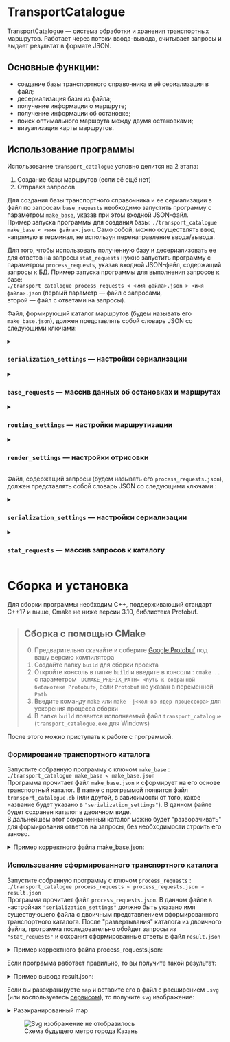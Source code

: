 # TransportCatalogue

TransportCatalogue — система обработки и хранения транспортных маршрутов. Работает через потоки ввода-вывода, считывает запросы и выдает результат в формате JSON.

## Основные функции:
 - создание базы транспортного справочника и её сериализация в файл;
 - десериализация базы из файла;
 - получение информации о маршруте;
 - получение информации об остановке;
 - поиск оптимального маршрута между двумя остановками;
 - визуализация карты маршрутов.

## Использование программы
Использование `transport_catalogue` условно делится на 2 этапа:
1. Создание базы маршрутов (если её ещё нет)
2. Отправка запросов 

Для создания базы транспортного справочника и ее сериализации в файл по запросам `base_requests` необходимо запустить программу с параметром `make_base`, указав при этом входной JSON-файл.  
Пример запуска программы для создания базы: 
`./transport_catalogue make_base < <имя файла>.json`. Само собой, можно осуществлять ввод напрямую в терминал, не используя перенаправление ввода/вывода.

Для того, чтобы использовать полученную базу и десериализовать ее для ответов на запросы `stat_requests` нужно запустить программу с параметром `process_requests`, указав входной JSON-файл, содержащий запросы к БД.
Пример запуска программы для выполнения запросов к базе:  
`./transport_catalogue process_requests < <имя файла>.json > <имя файла>.json` (первый параметр — файл с запросами,
\
второй — файл с ответами на запросы).

Файл, формирующий каталог маршрутов (будем называть его `make_base.json`), должен представлять собой словарь JSON со следующими ключами:

<details> <summary> 
  
  ### `serialization_settings` — настройки сериализации
  </summary>

`file` содержит название файла, в который сериализуется (или из которого десериализуется в случае с командой `process_requests`) база.
``` json
      "serialization_settings": {
          "file": "transport_catalogue.db"
      }
```
  
</details>

<details> <summary> 
  
  ### `base_requests` — массив данных об остановках и маршрутах
  </summary>
  
`base_requests` содержит в себе данные остановок и маршрутов, порядок их перечисления — произволен. 
#### Описание остановки — словарь с ключами:  
`type` — строка, равная `Stop`, означает, что объект описывает остановку;  
`name` — название остановки;  
`latitude` и `longitude` задают координаты широты и долготы остановки;  
`road_distances` — словарь, задающий расстояние до соседних остановок. Ключ — название остановки, значение — целое число в метрах. 
``` json
{
  "type": "Stop",
  "name": "Электросети",
  "latitude": 43.598701,
  "longitude": 39.730623,
  "road_distances": {
    "Улица Докучаева": 3000,
    "Улица Лизы Чайкиной": 4300
  }
}
```

#### Описание маршрута — словарь с ключами:  
`type` — строка `Bus`, означающая, что объект описывает маршрут;  
`name` — название маршрута;  
`stops` — массив с названиями остановок, через которые проходит маршрут. У кольцевого маршрута название последней остановки дублирует название первой. Например: `["stop1", "stop2", "stop3", "stop1"]`;  
`is_roundtrip` — значение типа bool. Указывает, кольцевой маршрут или нет.  

``` json
{
  "type": "Bus",
  "name": "14",
  "stops": [
    "Улица Лизы Чайкиной",
    "Электросети",
    "Улица Докучаева",
    "Улица Лизы Чайкиной"
  ],
  "is_roundtrip": true
} 
```
</details>

<details> <summary> 
  
  ### `routing_settings` — настройки маршрутизации
  </summary>

``` json
"routing_settings": {
      "bus_wait_time": 6,
      "bus_velocity": 40
} 
```
`bus_wait_time` — время ожидания автобуса на остановке, в минутах. Считайте, что когда бы человек ни пришёл на остановку и какой бы ни была эта остановка, он будет ждать любой автобус в точности указанное количество минут. Значение — целое число `от 1 до 1000`.  
`bus_velocity` — скорость автобуса, в км/ч. Считайте, что скорость любого автобуса постоянна и в точности равна указанному числу. Время стоянки на остановках не учитывается, время разгона и торможения тоже. Значение — вещественное число `от 1 до 1000`.  
Данная конфигурация задаёт время ожидания, равным 6 минутам, и скорость автобусов, равной 40 километрам в час.

  
</details>

<details> <summary> 
  
  ### `render_settings` — настройки отрисовки  
  </summary>

`width` и `height` — ключи, которые задают ширину и высоту в пикселях. Вещественное число в диапазоне `от 0 до 100000`.  
`padding` — отступ краёв карты от границ `SVG`-документа. Вещественное число не меньше 0 и меньше `min(width, height)/2`.  
`line_width` — толщина линий, которыми рисуются автобусные маршруты. Вещественное число в диапазоне `от 0 до 100000`.  
`stop_radius` — радиус окружностей, которыми обозначаются остановки. Вещественное число в диапазоне `от 0 до 100000`.  
`bus_label_font_size` — размер текста, которым написаны названия автобусных маршрутов. Целое число в диапазоне `от 0 до 100000`.  
`bus_label_offset` — смещение надписи с названием маршрута относительно координат конечной остановки на карте. Массив из двух элементов типа double. Задаёт значения свойств `dx` и `dy` `SVG`-элемента `text`. Элементы массива — числа в диапазоне от `–100000 до 100000`.  
`stop_label_font_size` — размер текста, которым отображаются названия остановок. Целое число в диапазоне `от 0 до 100000`.  
`stop_label_offset` — смещение названия остановки относительно её координат на карте. Массив из двух элементов типа double. Задаёт значения свойств `dx` и `dy` SVG-элемента `text`. Числа в диапазоне `от –100000 до 100000`.  
`underlayer_color` — цвет подложки под названиями остановок и маршрутов.  
`underlayer_width` — толщина подложки под названиями остановок и маршрутов. Задаёт значение атрибута `stroke-width` элемента `<text>`. Вещественное число в диапазоне `от 0 до 100000`.
`color_palette` — цветовая палитра. Непустой массив.  
Цвет можно указать:  
- в виде строки, например, `"red"` или `"black"`;  
- в массиве из трёх целых чисел диапазона `[0, 255]`. Они определяют `r`, `g` и `b` компоненты цвета в формате `svg::Rgb`. Цвет `[255, 16, 12]` нужно вывести как `rgb(255, 16, 12)`;  
- в массиве из четырёх элементов: три целых числа в диапазоне от `[0, 255]` и одно вещественное число в диапазоне от `[0.0, 1.0]`. Они задают составляющие `red`, `green`, `blue` и `opacity` цвета формата `svg::Rgba`. Цвет, заданный как `[255, 200, 23, 0.85]`, должен быть выведен как `rgba(255, 200, 23, 0.85)`.

``` json
{
  "width": 1200.0,
  "height": 1200.0,

  "padding": 50.0,

  "line_width": 14.0,
  "stop_radius": 5.0,

  "bus_label_font_size": 20,
  "bus_label_offset": [7.0, 15.0],

  "stop_label_font_size": 20,
  "stop_label_offset": [7.0, -3.0],

  "underlayer_color": [255, 255, 255, 0.85],
  "underlayer_width": 3.0,

  "color_palette": [
    "green",
    [255, 160, 0],
    "red"
  ]
} 
```
</details>

Файл, содержащий запросы (будем называть его `process_requests.json`), должен представлять собой словарь JSON со следующими ключами :
<details> <summary> 
  
  ### `serialization_settings` — настройки сериализации  
  </summary>

  Аналогично `make_base.json`
</details>

<details> <summary> 
  
  ### `stat_requests` — массив запросов к каталогу  
  </summary>

#### Запрос на получение информации о маршруте:
``` json
{
  "id": 12345678,
  "type": "Bus",
  "name": "14"
} 
```
Ключ `name` задаёт название маршрута, для которого приложение должно вывести статистическую информацию.  
В ответ на этот запрос выдается в виде словаря:
``` json
{
  "curvature": 2.18604,
  "request_id": 12345678,
  "route_length": 9300,
  "stop_count": 4,
  "unique_stop_count": 3
} 
```
В словаре содержатся ключи:
`curvature` — число типа double, задающее извилистость маршрута. Извилистость равна отношению длины дорожного расстояния маршрута к длине географического расстояния;  
`request_id` — целое число, равное `id` соответствующего запроса `Bus`;  
`route_length` — целое число, равное длине маршрута в метрах;  
`stop_count` — количество остановок на маршруте;  
`unique_stop_count` — количество уникальных остановок на маршруте.  
На кольцевом маршруте, заданном остановками `A, B, C, A`, количество остановок равно четырём, а количество уникальных остановок равно трём.  
На некольцевом маршруте, заданном остановками `A, B и C`, количество остановок равно пяти `(A, B, C, B, A)`, а уникальных — равно трём.  

#### Запрос на получение информации об остановке:
``` json
{
  "id": 12345,
  "type": "Stop",
  "name": "Улица Докучаева"
} 
```
Ключ `name` задаёт название остановки.  
Ответ на запрос:
``` json
{
  "buses": [
      "14", "22к"
  ],
  "request_id": 12345
} 
```
#### Запрос на получение изображения:
``` json
{
  "type": "Map",
  "id": 11111
}
```
Ответ на запрос:
``` json
{
  "map": "<?xml version=\"1.0\" encoding=\"UTF-8\" ?>\n<svg xmlns=\"http://www.w3.org/2000/svg\" version=\"1.1\">...\n</svg>",
  "request_id": 11111
} 
```
Ключ `map` — строка с изображением карты в формате `SVG`
![124977269-f6e62380-e038-11eb-80de-2ba6bfa1e1d8](https://github.com/NIKTRUP/cpp-transport-catalogue/assets/72292425/a6d69885-57f9-4df6-8f9f-a9125788c170)



#### Запрос на построение маршрута между двумя остановками
Помимо стандартных свойств `id` и `type`, запрос содержит ещё два:  
`from` — остановка, где нужно начать маршрут.  
`to` — остановка, где нужно закончить маршрут.  
Оба значения — названия существующих в базе остановок. Однако они, возможно, не принадлежат ни одному автобусному маршруту.
``` json
{
      "type": "Route",
      "from": "Biryulyovo Zapadnoye",
      "to": "Universam",
      "id": 4
}
```
</details>

# Сборка и установка
Для сборки программы необходим  C++, поддерживающий стандарт C++17 и выше, Cmake не ниже версии 3.10, библиотека Protobuf.
>## Сборка с помощью CMake
> 0. Предварительно скачайте и соберите [Google Protobuf](https://protobuf.dev/downloads/) под вашу версию компилятора
> 1. Создайте папку `build` для сборки проекта
> 2. Откройте консоль в папке `build` и введите в консоли : `cmake ..` с параметром `-DCMAKE_PREFIX_PATH= <путь к собранной библиотеке Protobuf>`, если `Protobuf` не указан в переменной `Path`
> 3. Введите команду `make` или `make -j<кол-во ядер процессора>` для ускорения процесса сборки 
> 4. В папке `build` появится исполняемый файл `transport_catalogue` (`transport_catalogue.exe` для Windows)

После этого можно приступать к работе с программой.
### Формирование транспортного каталога
Запустите собранную программу с ключом `make_base` : `./transport_catalogue make_base < make_base.json`\
Программа прочитает файл `make_base.json` и сформирует на его основе транспортный каталог.
В папке с программой появится файл `transport_catalogue.db` (или другой, в зависимости от того, какое название будет указано в `"serialization_settings"`). В данном файле будет сохранен каталог в двоичном виде.\
В дальнейшем этот сохраненный каталог можно будет "разворачивать" для формирования ответов на запросы, без необходимости строить его заново.

<details>
  <summary>Пример корректного файла make_base.json:</summary>

```json 
      {
      "serialization_settings": {
          "file": "transport_catalogue.db"
      },
      "base_requests": [
          {
              "is_roundtrip": false,
              "name": "Центральная",
              "stops": [
                  "Авиастроительная",
                  "Северный вокзал",
                  "Яшьлек",
                  "Козья Слобода",
                  "Кремлёвская",
                  "Площадь Тукая",
                  "Суконная Слобода",
                  "Аметьево",
                  "Горки",
                  "Проспект Победы",
                  "Дубравная"
              ],
              "type": "Bus"
          },
          {
              "is_roundtrip": false,
              "name": "Строящийся участок",
              "stops": [
                  "100-летие ТАССР",
                  "Академическая",
                  "Зилант",
                  "Тулпар"
              ],
              "type": "Bus"
          },
          {
              "latitude": 55.858825,
              "longitude": 49.084693,
              "name": "Авиастроительная",
              "road_distances": {
                  "Северный вокзал": 1800
              },
              "type": "Stop"
          },
          {
              "latitude": 55.845023,
              "longitude": 49.083829,
              "name": "Северный вокзал",
              "road_distances": {
                  "Яшьлек": 1500
              },
              "type": "Stop"
          },
    	  {
              "latitude": 55.828160,
              "longitude": 49.082266,
              "name": "Яшьлек",
              "road_distances": {
                  "Козья Слобода": 1600
              },
              "type": "Stop"
          },
          {
              "latitude": 55.816609,
              "longitude": 49.098321,
              "name": "Козья Слобода",
              "road_distances": {
                  "Кремлёвская": 2500
              },
              "type": "Stop"
          },
          {
              "latitude": 55.795626,
              "longitude": 49.106438,
              "name": "Кремлёвская",
              "road_distances": {
                  "Площадь Тукая": 1600
              },
              "type": "Stop"
          },
          {
              "latitude": 55.785966,
              "longitude": 49.124671,
              "name": "Площадь Тукая",
              "road_distances": {
                  "Суконная Слобода": 1500
              },
              "type": "Stop"
          },
          {
              "latitude": 55.777075,
              "longitude": 49.142630,
              "name": "Суконная Слобода",
              "road_distances": {
                  "Аметьево": 2000
              },
              "type": "Stop"
          },
          {
              "latitude": 55.765126,
              "longitude": 49.166573,
              "name": "Аметьево",
              "road_distances": {
                  "Горки": 1650
              },
              "type": "Stop"
          },
          {
              "latitude": 55.760236,
              "longitude": 49.190912,
              "name": "Горки",
              "road_distances": {
                  "Проспект Победы": 1580
              },
              "type": "Stop"
          },
          {
              "latitude": 55.749939,
              "longitude": 49.208749,
              "name": "Проспект Победы",
              "road_distances": {
                  "Дубравная": 1000
              },
              "type": "Stop"
          },
          {
              "latitude": 55.743684,
              "longitude": 49.219149,
              "name": "Дубравная",
              "road_distances": {
              	"100-летие ТАССР": 500
              },
              "type": "Stop"
          },
          {
              "latitude": 55.747241,
              "longitude": 49.221042,
              "name": "100-летие ТАССР",
              "road_distances": {
              	"Академическая": 1250
              },
              "type": "Stop"
          },
          {
              "latitude": 55.757704,
              "longitude": 49.231959,
              "name": "Академическая",
              "road_distances": {
              	"Зилант": 1000
              },
              "type": "Stop"
          },
          {
              "latitude": 55.766988,
              "longitude": 49.231439,
              "name": "Зилант",
              "road_distances": {
              	"Тулпар": 1000
              },
              "type": "Stop"
          },
    	  {
              "latitude": 55.776220,
              "longitude": 49.231924,
              "name": "Тулпар",
              "road_distances": {},
              "type": "Stop"
          }
      ],
      "render_settings": {
          "bus_label_font_size": 15,
          "bus_label_offset": [
              7,
              15
          ],
          "color_palette": [
              "blue",
              "red",
              "green",
              [
                  255,
                  160,
                  0
              ]
          ],
          "height": 1024,
          "line_width": 14,
          "padding": 30,
          "stop_label_font_size": 15,
          "stop_label_offset": [
              7,
              -2
          ],
          "stop_radius": 5,
          "underlayer_color": [
              255,
              255,
              255,
              0.85
          ],
          "underlayer_width": 3,
          "width": 1024
      },
      "routing_settings": {
          "bus_velocity": 44,
          "bus_wait_time": 5
      }
  }
```
</details>

### Использование сформированного транспортного каталога
Запустите собранную программу с ключом `process_requests` : \
`./transport_catalogue process_requests < process_requests.json > result.json`\
Программа прочитает файл `process_requests.json`. В данном файле в настройках `"serialization_settings"` должно быть указано имя существующего файла с двоичным представлением сформированного транспортного каталога.
После "развертывания" каталога из двоичного файла, программа последовательно обойдет запросы из `"stat_requests"` и сохранит сформированные ответы в файл `result.json`

<details>
  <summary>Пример корректного файла process_requests.json:</summary>

```json 
  {
      "serialization_settings": {
          "file": "transport_catalogue.db"
      },
      "stat_requests": [
          {
              "id": 218563507,
              "type": "Bus",
              "name": "Центральная"
          },
          {
              "id": 21854324,
              "type": "Bus",
              "name": "Строящийся участок"
          },
	  {
              "id": 2185475,
              "type": "Bus",
              "name": "Новый"
          },
          {
              "id": 508658276,
              "type": "Stop",
              "name": "Авиастроительная"
          },
    	  {
              "id": 508658276,
              "type": "Stop",
              "name": "Площадь Тукая"
          },
          {
              "id": 1964680131,
              "type": "Route",
              "from": "Авиастроительная",
              "to": "Площадь Тукая"
          },
          {
              "id": 324124,
              "type": "Route",
              "from": "Площадь Тукая",
              "to": "Дубравная"
          },
    	  {
              "id": 98765235,
              "type": "Route",
              "from": "Авиастроительная",
              "to": "Дубравная"
          },
          {
              "id": 1359372752,
              "type": "Map"
          }
      ]
  }
```
</details>

Если программа работает правильно, то вы получите такой результат:

<details>
  <summary>Пример вывода result.json:</summary>

```json
[
    {
        "curvature": 1.004,
        "request_id": 218563507,
        "route_length": 33460,
        "stop_count": 21,
        "unique_stop_count": 11
    },
    {
        "curvature": 0.953353,
        "request_id": 21854324,
        "route_length": 6500,
        "stop_count": 7,
        "unique_stop_count": 4
    },
    {
        "error_message": "not found",
        "request_id": 2185475
    },
    {
        "buses": [
            "Центральная"
        ],
        "request_id": 508658276
    },
    {
        "buses": [
            "Центральная"
        ],
        "request_id": 508658276
    },
    {
        "items": [
            {
                "stop_name": "Авиастроительная",
                "time": 5,
                "type": "Wait"
            },
            {
                "bus": "Центральная",
                "span_count": 5,
                "time": 12.2727,
                "type": "Bus"
            }
        ],
        "request_id": 1964680131,
        "total_time": 17.2727
    },
    {
        "items": [
            {
                "stop_name": "Площадь Тукая",
                "time": 5,
                "type": "Wait"
            },
            {
                "bus": "Центральная",
                "span_count": 5,
                "time": 10.5409,
                "type": "Bus"
            }
        ],
        "request_id": 324124,
        "total_time": 15.5409
    },
    {
        "items": [
            {
                "stop_name": "Авиастроительная",
                "time": 5,
                "type": "Wait"
            },
            {
                "bus": "Центральная",
                "span_count": 10,
                "time": 22.8136,
                "type": "Bus"
            }
        ],
        "request_id": 98765235,
        "total_time": 27.8136
    },
    {
        "map": "<?xml version=\"1.0\" encoding=\"UTF-8\" ?>\n<svg xmlns=\"http://www.w3.org/2000/svg\" version=\"1.1\">\n  <polyline points=\"923.696,748.584 994,681.204 990.651,621.416 993.775,561.964 990.651,621.416 994,681.204 923.696,748.584\" fill=\"none\" stroke=\"blue\" stroke-width=\"14\" stroke-linecap=\"round\" stroke-linejoin=\"round\"/>\n  <polyline points=\"45.6295,30 40.0655,118.883 30,227.478 133.392,301.865 185.664,436.992 303.082,499.201 418.735,556.457 572.924,633.407 729.664,664.898 844.531,731.209 911.506,771.49 844.531,731.209 729.664,664.898 572.924,633.407 418.735,556.457 303.082,499.201 185.664,436.992 133.392,301.865 30,227.478 40.0655,118.883 45.6295,30\" fill=\"none\" stroke=\"red\" stroke-width=\"14\" stroke-linecap=\"round\" stroke-linejoin=\"round\"/>\n  <text fill=\"rgba(255,255,255,0.85)\" stroke=\"rgba(255,255,255,0.85)\" stroke-width=\"3\" stroke-linecap=\"round\" stroke-linejoin=\"round\" x=\"923.696\" y=\"748.584\" dx=\"7\" dy=\"15\" font-size=\"15\" font-family=\"Verdana\" font-weight=\"bold\">Строящийся участок</text>\n  <text fill=\"blue\" x=\"923.696\" y=\"748.584\" dx=\"7\" dy=\"15\" font-size=\"15\" font-family=\"Verdana\" font-weight=\"bold\">Строящийся участок</text>\n  <text fill=\"rgba(255,255,255,0.85)\" stroke=\"rgba(255,255,255,0.85)\" stroke-width=\"3\" stroke-linecap=\"round\" stroke-linejoin=\"round\" x=\"993.775\" y=\"561.964\" dx=\"7\" dy=\"15\" font-size=\"15\" font-family=\"Verdana\" font-weight=\"bold\">Строящийся участок</text>\n  <text fill=\"blue\" x=\"993.775\" y=\"561.964\" dx=\"7\" dy=\"15\" font-size=\"15\" font-family=\"Verdana\" font-weight=\"bold\">Строящийся участок</text>\n  <text fill=\"rgba(255,255,255,0.85)\" stroke=\"rgba(255,255,255,0.85)\" stroke-width=\"3\" stroke-linecap=\"round\" stroke-linejoin=\"round\" x=\"45.6295\" y=\"30\" dx=\"7\" dy=\"15\" font-size=\"15\" font-family=\"Verdana\" font-weight=\"bold\">Центральная</text>\n  <text fill=\"red\" x=\"45.6295\" y=\"30\" dx=\"7\" dy=\"15\" font-size=\"15\" font-family=\"Verdana\" font-weight=\"bold\">Центральная</text>\n  <text fill=\"rgba(255,255,255,0.85)\" stroke=\"rgba(255,255,255,0.85)\" stroke-width=\"3\" stroke-linecap=\"round\" stroke-linejoin=\"round\" x=\"911.506\" y=\"771.49\" dx=\"7\" dy=\"15\" font-size=\"15\" font-family=\"Verdana\" font-weight=\"bold\">Центральная</text>\n  <text fill=\"red\" x=\"911.506\" y=\"771.49\" dx=\"7\" dy=\"15\" font-size=\"15\" font-family=\"Verdana\" font-weight=\"bold\">Центральная</text>\n  <circle cx=\"923.696\" cy=\"748.584\" r=\"5\" fill=\"white\"/>\n  <circle cx=\"45.6295\" cy=\"30\" r=\"5\" fill=\"white\"/>\n  <circle cx=\"994\" cy=\"681.204\" r=\"5\" fill=\"white\"/>\n  <circle cx=\"572.924\" cy=\"633.407\" r=\"5\" fill=\"white\"/>\n  <circle cx=\"729.664\" cy=\"664.898\" r=\"5\" fill=\"white\"/>\n  <circle cx=\"911.506\" cy=\"771.49\" r=\"5\" fill=\"white\"/>\n  <circle cx=\"990.651\" cy=\"621.416\" r=\"5\" fill=\"white\"/>\n  <circle cx=\"133.392\" cy=\"301.865\" r=\"5\" fill=\"white\"/>\n  <circle cx=\"185.664\" cy=\"436.992\" r=\"5\" fill=\"white\"/>\n  <circle cx=\"303.082\" cy=\"499.201\" r=\"5\" fill=\"white\"/>\n  <circle cx=\"844.531\" cy=\"731.209\" r=\"5\" fill=\"white\"/>\n  <circle cx=\"40.0655\" cy=\"118.883\" r=\"5\" fill=\"white\"/>\n  <circle cx=\"418.735\" cy=\"556.457\" r=\"5\" fill=\"white\"/>\n  <circle cx=\"993.775\" cy=\"561.964\" r=\"5\" fill=\"white\"/>\n  <circle cx=\"30\" cy=\"227.478\" r=\"5\" fill=\"white\"/>\n  <text fill=\"rgba(255,255,255,0.85)\" stroke=\"rgba(255,255,255,0.85)\" stroke-width=\"3\" stroke-linecap=\"round\" stroke-linejoin=\"round\" x=\"923.696\" y=\"748.584\" dx=\"7\" dy=\"-2\" font-size=\"15\" font-family=\"Verdana\">100-летие ТАССР</text>\n  <text fill=\"black\" x=\"923.696\" y=\"748.584\" dx=\"7\" dy=\"-2\" font-size=\"15\" font-family=\"Verdana\">100-летие ТАССР</text>\n  <text fill=\"rgba(255,255,255,0.85)\" stroke=\"rgba(255,255,255,0.85)\" stroke-width=\"3\" stroke-linecap=\"round\" stroke-linejoin=\"round\" x=\"45.6295\" y=\"30\" dx=\"7\" dy=\"-2\" font-size=\"15\" font-family=\"Verdana\">Авиастроительная</text>\n  <text fill=\"black\" x=\"45.6295\" y=\"30\" dx=\"7\" dy=\"-2\" font-size=\"15\" font-family=\"Verdana\">Авиастроительная</text>\n  <text fill=\"rgba(255,255,255,0.85)\" stroke=\"rgba(255,255,255,0.85)\" stroke-width=\"3\" stroke-linecap=\"round\" stroke-linejoin=\"round\" x=\"994\" y=\"681.204\" dx=\"7\" dy=\"-2\" font-size=\"15\" font-family=\"Verdana\">Академическая</text>\n  <text fill=\"black\" x=\"994\" y=\"681.204\" dx=\"7\" dy=\"-2\" font-size=\"15\" font-family=\"Verdana\">Академическая</text>\n  <text fill=\"rgba(255,255,255,0.85)\" stroke=\"rgba(255,255,255,0.85)\" stroke-width=\"3\" stroke-linecap=\"round\" stroke-linejoin=\"round\" x=\"572.924\" y=\"633.407\" dx=\"7\" dy=\"-2\" font-size=\"15\" font-family=\"Verdana\">Аметьево</text>\n  <text fill=\"black\" x=\"572.924\" y=\"633.407\" dx=\"7\" dy=\"-2\" font-size=\"15\" font-family=\"Verdana\">Аметьево</text>\n  <text fill=\"rgba(255,255,255,0.85)\" stroke=\"rgba(255,255,255,0.85)\" stroke-width=\"3\" stroke-linecap=\"round\" stroke-linejoin=\"round\" x=\"729.664\" y=\"664.898\" dx=\"7\" dy=\"-2\" font-size=\"15\" font-family=\"Verdana\">Горки</text>\n  <text fill=\"black\" x=\"729.664\" y=\"664.898\" dx=\"7\" dy=\"-2\" font-size=\"15\" font-family=\"Verdana\">Горки</text>\n  <text fill=\"rgba(255,255,255,0.85)\" stroke=\"rgba(255,255,255,0.85)\" stroke-width=\"3\" stroke-linecap=\"round\" stroke-linejoin=\"round\" x=\"911.506\" y=\"771.49\" dx=\"7\" dy=\"-2\" font-size=\"15\" font-family=\"Verdana\">Дубравная</text>\n  <text fill=\"black\" x=\"911.506\" y=\"771.49\" dx=\"7\" dy=\"-2\" font-size=\"15\" font-family=\"Verdana\">Дубравная</text>\n  <text fill=\"rgba(255,255,255,0.85)\" stroke=\"rgba(255,255,255,0.85)\" stroke-width=\"3\" stroke-linecap=\"round\" stroke-linejoin=\"round\" x=\"990.651\" y=\"621.416\" dx=\"7\" dy=\"-2\" font-size=\"15\" font-family=\"Verdana\">Зилант</text>\n  <text fill=\"black\" x=\"990.651\" y=\"621.416\" dx=\"7\" dy=\"-2\" font-size=\"15\" font-family=\"Verdana\">Зилант</text>\n  <text fill=\"rgba(255,255,255,0.85)\" stroke=\"rgba(255,255,255,0.85)\" stroke-width=\"3\" stroke-linecap=\"round\" stroke-linejoin=\"round\" x=\"133.392\" y=\"301.865\" dx=\"7\" dy=\"-2\" font-size=\"15\" font-family=\"Verdana\">Козья Слобода</text>\n  <text fill=\"black\" x=\"133.392\" y=\"301.865\" dx=\"7\" dy=\"-2\" font-size=\"15\" font-family=\"Verdana\">Козья Слобода</text>\n  <text fill=\"rgba(255,255,255,0.85)\" stroke=\"rgba(255,255,255,0.85)\" stroke-width=\"3\" stroke-linecap=\"round\" stroke-linejoin=\"round\" x=\"185.664\" y=\"436.992\" dx=\"7\" dy=\"-2\" font-size=\"15\" font-family=\"Verdana\">Кремлёвская</text>\n  <text fill=\"black\" x=\"185.664\" y=\"436.992\" dx=\"7\" dy=\"-2\" font-size=\"15\" font-family=\"Verdana\">Кремлёвская</text>\n  <text fill=\"rgba(255,255,255,0.85)\" stroke=\"rgba(255,255,255,0.85)\" stroke-width=\"3\" stroke-linecap=\"round\" stroke-linejoin=\"round\" x=\"303.082\" y=\"499.201\" dx=\"7\" dy=\"-2\" font-size=\"15\" font-family=\"Verdana\">Площадь Тукая</text>\n  <text fill=\"black\" x=\"303.082\" y=\"499.201\" dx=\"7\" dy=\"-2\" font-size=\"15\" font-family=\"Verdana\">Площадь Тукая</text>\n  <text fill=\"rgba(255,255,255,0.85)\" stroke=\"rgba(255,255,255,0.85)\" stroke-width=\"3\" stroke-linecap=\"round\" stroke-linejoin=\"round\" x=\"844.531\" y=\"731.209\" dx=\"7\" dy=\"-2\" font-size=\"15\" font-family=\"Verdana\">Проспект Победы</text>\n  <text fill=\"black\" x=\"844.531\" y=\"731.209\" dx=\"7\" dy=\"-2\" font-size=\"15\" font-family=\"Verdana\">Проспект Победы</text>\n  <text fill=\"rgba(255,255,255,0.85)\" stroke=\"rgba(255,255,255,0.85)\" stroke-width=\"3\" stroke-linecap=\"round\" stroke-linejoin=\"round\" x=\"40.0655\" y=\"118.883\" dx=\"7\" dy=\"-2\" font-size=\"15\" font-family=\"Verdana\">Северный вокзал</text>\n  <text fill=\"black\" x=\"40.0655\" y=\"118.883\" dx=\"7\" dy=\"-2\" font-size=\"15\" font-family=\"Verdana\">Северный вокзал</text>\n  <text fill=\"rgba(255,255,255,0.85)\" stroke=\"rgba(255,255,255,0.85)\" stroke-width=\"3\" stroke-linecap=\"round\" stroke-linejoin=\"round\" x=\"418.735\" y=\"556.457\" dx=\"7\" dy=\"-2\" font-size=\"15\" font-family=\"Verdana\">Суконная Слобода</text>\n  <text fill=\"black\" x=\"418.735\" y=\"556.457\" dx=\"7\" dy=\"-2\" font-size=\"15\" font-family=\"Verdana\">Суконная Слобода</text>\n  <text fill=\"rgba(255,255,255,0.85)\" stroke=\"rgba(255,255,255,0.85)\" stroke-width=\"3\" stroke-linecap=\"round\" stroke-linejoin=\"round\" x=\"993.775\" y=\"561.964\" dx=\"7\" dy=\"-2\" font-size=\"15\" font-family=\"Verdana\">Тулпар</text>\n  <text fill=\"black\" x=\"993.775\" y=\"561.964\" dx=\"7\" dy=\"-2\" font-size=\"15\" font-family=\"Verdana\">Тулпар</text>\n  <text fill=\"rgba(255,255,255,0.85)\" stroke=\"rgba(255,255,255,0.85)\" stroke-width=\"3\" stroke-linecap=\"round\" stroke-linejoin=\"round\" x=\"30\" y=\"227.478\" dx=\"7\" dy=\"-2\" font-size=\"15\" font-family=\"Verdana\">Яшьлек</text>\n  <text fill=\"black\" x=\"30\" y=\"227.478\" dx=\"7\" dy=\"-2\" font-size=\"15\" font-family=\"Verdana\">Яшьлек</text>\n</svg>",
        "request_id": 1359372752
    }
]
``` 
</details>

Если вы разэкранируете `map` и вставите его в файл с расширением `.svg` (или воспользуетесь [сервисом](https://www.freecodeformat.com/svg-editor.php)), то получите `svg` изображение:
<details>
<summary>Разэкранированный map</summary>
 
```xml
<?xml version="1.0" encoding="UTF-8" ?>
<svg xmlns="http://www.w3.org/2000/svg" version="1.1">
  <polyline points="923.696,748.584 994,681.204 990.651,621.416 993.775,561.964 990.651,621.416 994,681.204 923.696,748.584" fill="none" stroke="blue" stroke-width="14" stroke-linecap="round" stroke-linejoin="round"/>
  <polyline points="45.6295,30 40.0655,118.883 30,227.478 133.392,301.865 185.664,436.992 303.082,499.201 418.735,556.457 572.924,633.407 729.664,664.898 844.531,731.209 911.506,771.49 844.531,731.209 729.664,664.898 572.924,633.407 418.735,556.457 303.082,499.201 185.664,436.992 133.392,301.865 30,227.478 40.0655,118.883 45.6295,30" fill="none" stroke="red" stroke-width="14" stroke-linecap="round" stroke-linejoin="round"/>
  <text fill="rgba(255,255,255,0.85)" stroke="rgba(255,255,255,0.85)" stroke-width="3" stroke-linecap="round" stroke-linejoin="round" x="923.696" y="748.584" dx="7" dy="15" font-size="15" font-family="Verdana" font-weight="bold">Строящийся участок</text>
  <text fill="blue" x="923.696" y="748.584" dx="7" dy="15" font-size="15" font-family="Verdana" font-weight="bold">Строящийся участок</text>
  <text fill="rgba(255,255,255,0.85)" stroke="rgba(255,255,255,0.85)" stroke-width="3" stroke-linecap="round" stroke-linejoin="round" x="993.775" y="561.964" dx="7" dy="15" font-size="15" font-family="Verdana" font-weight="bold">Строящийся участок</text>
  <text fill="blue" x="993.775" y="561.964" dx="7" dy="15" font-size="15" font-family="Verdana" font-weight="bold">Строящийся участок</text>
  <text fill="rgba(255,255,255,0.85)" stroke="rgba(255,255,255,0.85)" stroke-width="3" stroke-linecap="round" stroke-linejoin="round" x="45.6295" y="30" dx="7" dy="15" font-size="15" font-family="Verdana" font-weight="bold">Центральная</text>
  <text fill="red" x="45.6295" y="30" dx="7" dy="15" font-size="15" font-family="Verdana" font-weight="bold">Центральная</text>
  <text fill="rgba(255,255,255,0.85)" stroke="rgba(255,255,255,0.85)" stroke-width="3" stroke-linecap="round" stroke-linejoin="round" x="911.506" y="771.49" dx="7" dy="15" font-size="15" font-family="Verdana" font-weight="bold">Центральная</text>
  <text fill="red" x="911.506" y="771.49" dx="7" dy="15" font-size="15" font-family="Verdana" font-weight="bold">Центральная</text>
  <circle cx="923.696" cy="748.584" r="5" fill="white"/>
  <circle cx="45.6295" cy="30" r="5" fill="white"/>
  <circle cx="994" cy="681.204" r="5" fill="white"/>
  <circle cx="572.924" cy="633.407" r="5" fill="white"/>
  <circle cx="729.664" cy="664.898" r="5" fill="white"/>
  <circle cx="911.506" cy="771.49" r="5" fill="white"/>
  <circle cx="990.651" cy="621.416" r="5" fill="white"/>
  <circle cx="133.392" cy="301.865" r="5" fill="white"/>
  <circle cx="185.664" cy="436.992" r="5" fill="white"/>
  <circle cx="303.082" cy="499.201" r="5" fill="white"/>
  <circle cx="844.531" cy="731.209" r="5" fill="white"/>
  <circle cx="40.0655" cy="118.883" r="5" fill="white"/>
  <circle cx="418.735" cy="556.457" r="5" fill="white"/>
  <circle cx="993.775" cy="561.964" r="5" fill="white"/>
  <circle cx="30" cy="227.478" r="5" fill="white"/>
  <text fill="rgba(255,255,255,0.85)" stroke="rgba(255,255,255,0.85)" stroke-width="3" stroke-linecap="round" stroke-linejoin="round" x="923.696" y="748.584" dx="7" dy="-2" font-size="15" font-family="Verdana">100-летие ТАССР</text>
  <text fill="black" x="923.696" y="748.584" dx="7" dy="-2" font-size="15" font-family="Verdana">100-летие ТАССР</text>
  <text fill="rgba(255,255,255,0.85)" stroke="rgba(255,255,255,0.85)" stroke-width="3" stroke-linecap="round" stroke-linejoin="round" x="45.6295" y="30" dx="7" dy="-2" font-size="15" font-family="Verdana">Авиастроительная</text>
  <text fill="black" x="45.6295" y="30" dx="7" dy="-2" font-size="15" font-family="Verdana">Авиастроительная</text>
  <text fill="rgba(255,255,255,0.85)" stroke="rgba(255,255,255,0.85)" stroke-width="3" stroke-linecap="round" stroke-linejoin="round" x="994" y="681.204" dx="7" dy="-2" font-size="15" font-family="Verdana">Академическая</text>
  <text fill="black" x="994" y="681.204" dx="7" dy="-2" font-size="15" font-family="Verdana">Академическая</text>
  <text fill="rgba(255,255,255,0.85)" stroke="rgba(255,255,255,0.85)" stroke-width="3" stroke-linecap="round" stroke-linejoin="round" x="572.924" y="633.407" dx="7" dy="-2" font-size="15" font-family="Verdana">Аметьево</text>
  <text fill="black" x="572.924" y="633.407" dx="7" dy="-2" font-size="15" font-family="Verdana">Аметьево</text>
  <text fill="rgba(255,255,255,0.85)" stroke="rgba(255,255,255,0.85)" stroke-width="3" stroke-linecap="round" stroke-linejoin="round" x="729.664" y="664.898" dx="7" dy="-2" font-size="15" font-family="Verdana">Горки</text>
  <text fill="black" x="729.664" y="664.898" dx="7" dy="-2" font-size="15" font-family="Verdana">Горки</text>
  <text fill="rgba(255,255,255,0.85)" stroke="rgba(255,255,255,0.85)" stroke-width="3" stroke-linecap="round" stroke-linejoin="round" x="911.506" y="771.49" dx="7" dy="-2" font-size="15" font-family="Verdana">Дубравная</text>
  <text fill="black" x="911.506" y="771.49" dx="7" dy="-2" font-size="15" font-family="Verdana">Дубравная</text>
  <text fill="rgba(255,255,255,0.85)" stroke="rgba(255,255,255,0.85)" stroke-width="3" stroke-linecap="round" stroke-linejoin="round" x="990.651" y="621.416" dx="7" dy="-2" font-size="15" font-family="Verdana">Зилант</text>
  <text fill="black" x="990.651" y="621.416" dx="7" dy="-2" font-size="15" font-family="Verdana">Зилант</text>
  <text fill="rgba(255,255,255,0.85)" stroke="rgba(255,255,255,0.85)" stroke-width="3" stroke-linecap="round" stroke-linejoin="round" x="133.392" y="301.865" dx="7" dy="-2" font-size="15" font-family="Verdana">Козья Слобода</text>
  <text fill="black" x="133.392" y="301.865" dx="7" dy="-2" font-size="15" font-family="Verdana">Козья Слобода</text>
  <text fill="rgba(255,255,255,0.85)" stroke="rgba(255,255,255,0.85)" stroke-width="3" stroke-linecap="round" stroke-linejoin="round" x="185.664" y="436.992" dx="7" dy="-2" font-size="15" font-family="Verdana">Кремлёвская</text>
  <text fill="black" x="185.664" y="436.992" dx="7" dy="-2" font-size="15" font-family="Verdana">Кремлёвская</text>
  <text fill="rgba(255,255,255,0.85)" stroke="rgba(255,255,255,0.85)" stroke-width="3" stroke-linecap="round" stroke-linejoin="round" x="303.082" y="499.201" dx="7" dy="-2" font-size="15" font-family="Verdana">Площадь Тукая</text>
  <text fill="black" x="303.082" y="499.201" dx="7" dy="-2" font-size="15" font-family="Verdana">Площадь Тукая</text>
  <text fill="rgba(255,255,255,0.85)" stroke="rgba(255,255,255,0.85)" stroke-width="3" stroke-linecap="round" stroke-linejoin="round" x="844.531" y="731.209" dx="7" dy="-2" font-size="15" font-family="Verdana">Проспект Победы</text>
  <text fill="black" x="844.531" y="731.209" dx="7" dy="-2" font-size="15" font-family="Verdana">Проспект Победы</text>
  <text fill="rgba(255,255,255,0.85)" stroke="rgba(255,255,255,0.85)" stroke-width="3" stroke-linecap="round" stroke-linejoin="round" x="40.0655" y="118.883" dx="7" dy="-2" font-size="15" font-family="Verdana">Северный вокзал</text>
  <text fill="black" x="40.0655" y="118.883" dx="7" dy="-2" font-size="15" font-family="Verdana">Северный вокзал</text>
  <text fill="rgba(255,255,255,0.85)" stroke="rgba(255,255,255,0.85)" stroke-width="3" stroke-linecap="round" stroke-linejoin="round" x="418.735" y="556.457" dx="7" dy="-2" font-size="15" font-family="Verdana">Суконная Слобода</text>
  <text fill="black" x="418.735" y="556.457" dx="7" dy="-2" font-size="15" font-family="Verdana">Суконная Слобода</text>
  <text fill="rgba(255,255,255,0.85)" stroke="rgba(255,255,255,0.85)" stroke-width="3" stroke-linecap="round" stroke-linejoin="round" x="993.775" y="561.964" dx="7" dy="-2" font-size="15" font-family="Verdana">Тулпар</text>
  <text fill="black" x="993.775" y="561.964" dx="7" dy="-2" font-size="15" font-family="Verdana">Тулпар</text>
  <text fill="rgba(255,255,255,0.85)" stroke="rgba(255,255,255,0.85)" stroke-width="3" stroke-linecap="round" stroke-linejoin="round" x="30" y="227.478" dx="7" dy="-2" font-size="15" font-family="Verdana">Яшьлек</text>
  <text fill="black" x="30" y="227.478" dx="7" dy="-2" font-size="15" font-family="Verdana">Яшьлек</text>
</svg>
```
</details>

<figure>
  <img
  src="https://github.com/NIKTRUP/TransportCatalogue/assets/72292425/a60d2401-c36c-4342-96f7-245471b8ae6d"
  alt="Svg изображение не отобразилось">
  <figcaption>Схема будущего метро города Казань</figcaption>
</figure>

